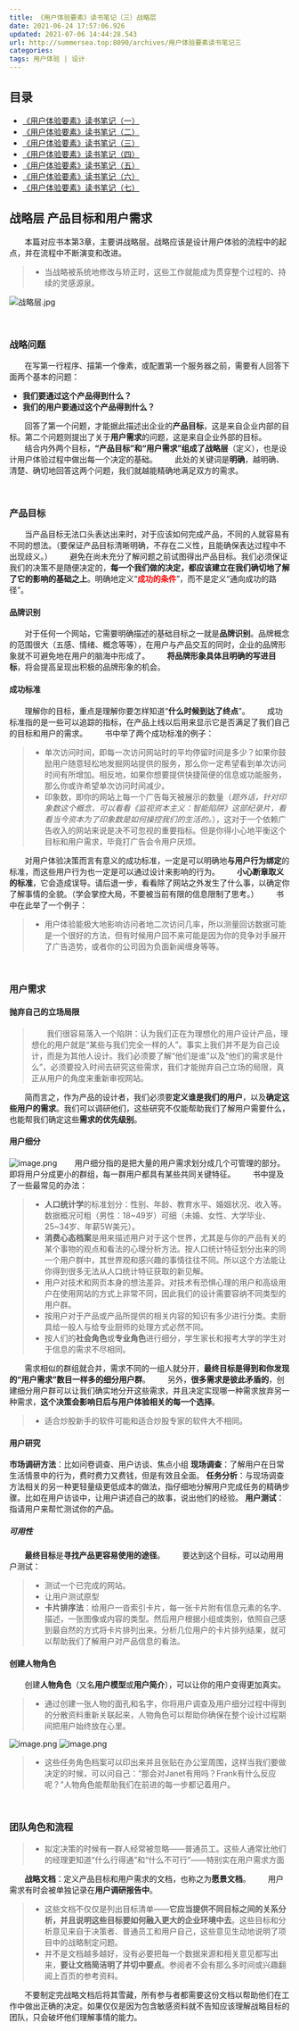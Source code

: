 ```yaml
---
title: 《用户体验要素》读书笔记（三）战略层
date: 2021-06-24 17:57:06.926
updated: 2021-07-06 14:44:28.543
url: http://summersea.top:8090/archives/用户体验要素读书笔记三
categories: 
tags: 用户体验 | 设计
---
```


## 目录
- [《用户体验要素》读书笔记（一）](http://summersea.top:8090/archives/%E7%94%A8%E6%88%B7%E4%BD%93%E9%AA%8C%E8%A6%81%E7%B4%A0%E8%AF%BB%E4%B9%A6%E7%AC%94%E8%AE%B0%E4%B8%80)
- [《用户体验要素》读书笔记（二）](http://summersea.top:8090/archives/%E7%94%A8%E6%88%B7%E4%BD%93%E9%AA%8C%E8%A6%81%E7%B4%A0%E8%AF%BB%E4%B9%A6%E7%AC%94%E8%AE%B0%E4%BA%8C)
- [《用户体验要素》读书笔记（三）](http://summersea.top:8090/archives/%E7%94%A8%E6%88%B7%E4%BD%93%E9%AA%8C%E8%A6%81%E7%B4%A0%E8%AF%BB%E4%B9%A6%E7%AC%94%E8%AE%B0%E4%B8%89)
- [《用户体验要素》读书笔记（四）](http://summersea.top:8090/archives/%E7%94%A8%E6%88%B7%E4%BD%93%E9%AA%8C%E8%A6%81%E7%B4%A0%E8%AF%BB%E4%B9%A6%E7%AC%94%E8%AE%B0%E5%9B%9B)
- [《用户体验要素》读书笔记（五）](http://summersea.top:8090/archives/%E7%94%A8%E6%88%B7%E4%BD%93%E9%AA%8C%E8%A6%81%E7%B4%A0%E8%AF%BB%E4%B9%A6%E7%AC%94%E8%AE%B0%E4%BA%94)
- [《用户体验要素》读书笔记（六）](http://summersea.top:8090/archives/%E7%94%A8%E6%88%B7%E4%BD%93%E9%AA%8C%E8%A6%81%E7%B4%A0%E8%AF%BB%E4%B9%A6%E7%AC%94%E8%AE%B0%E5%85%AD)
- [《用户体验要素》读书笔记（七）](http://summersea.top:8090/archives/%E7%94%A8%E6%88%B7%E4%BD%93%E9%AA%8C%E8%A6%81%E7%B4%A0%E8%AF%BB%E4%B9%A6%E7%AC%94%E8%AE%B0%E4%B8%83)
## 战略层 产品目标和用户需求
&nbsp;&nbsp;&nbsp;&nbsp;&nbsp;&nbsp;&nbsp;本篇对应书本第3章，主要讲战略层。战略应该是设计用户体验的流程中的起点，并在流程中不断演变和改进。
> - 当战略被系统地修改与矫正时，这些工作就能成为贯穿整个过程的、持续的灵感源泉。

![战略层.jpg](http://summersea.top:8090/upload/2021/06/%E6%88%98%E7%95%A5%E5%B1%82-80f9763dd3cf467d8e4323065cac7415.jpg)

<br/>

### 战略问题
&nbsp;&nbsp;&nbsp;&nbsp;&nbsp;&nbsp;&nbsp;在写第一行程序、描第一个像素，或配置第一个服务器之前，需要有人回答下面两个基本的问题：
- **我们要通过这个产品得到什么？**
- **我们的用户要通过这个产品得到什么？**

&nbsp;&nbsp;&nbsp;&nbsp;&nbsp;&nbsp;&nbsp;回答了第一个问题，才能据此描述出企业的**产品目标**，这是来自企业内部的目标。第二个问题则提出了关于**用户需求**的问题，这是来自企业外部的目标。
&nbsp;&nbsp;&nbsp;&nbsp;&nbsp;&nbsp;&nbsp;结合内外两个目标，**“产品目标”和“用户需求”组成了战略层**（定义），也是设计用户体验过程中做出每一个决定的基础。
&nbsp;&nbsp;&nbsp;&nbsp;&nbsp;&nbsp;&nbsp;此处的关键词是**明确**，越明确、清楚、确切地回答这两个问题，我们就越能精确地满足双方的需求。

<br/>

### 产品目标
&nbsp;&nbsp;&nbsp;&nbsp;&nbsp;&nbsp;&nbsp;当产品目标无法口头表达出来时，对于应该如何完成产品，不同的人就容易有不同的想法。（要保证产品目标清晰明确，不存在二义性，且能确保表达过程中不出现歧义。）
&nbsp;&nbsp;&nbsp;&nbsp;&nbsp;&nbsp;&nbsp;避免在尚未充分了解问题之前试图得出产品目标。我们必须保证我们的决策不是随便决定的，**每一个我们做的决定，都应该建立在我们确切地了解了它的影响的基础之上**。明确地定义“<font color="red">**成功的条件**</font>”，而不是定义“通向成功的路径”。

#### 品牌识别
&nbsp;&nbsp;&nbsp;&nbsp;&nbsp;&nbsp;&nbsp;对于任何一个网站，它需要明确描述的基础目标之一就是**品牌识别**。品牌概念的范围很大（五感、情绪、概念等等），在用户与产品交互的同时，企业的品牌形象就不可避免地在用户的脑海中形成了。
&nbsp;&nbsp;&nbsp;&nbsp;&nbsp;&nbsp;&nbsp;**将品牌形象具体且明确的写进目标**，将会提高呈现出积极的品牌形象的机会。

#### 成功标准
&nbsp;&nbsp;&nbsp;&nbsp;&nbsp;&nbsp;&nbsp;理解你的目标，重点是理解你要怎样知道“**什么时候到达了终点**”。
&nbsp;&nbsp;&nbsp;&nbsp;&nbsp;&nbsp;&nbsp;成功标准指的是一些可以追踪的指标，在产品上线以后用来显示它是否满足了我们自己的目标和用户的需求。
&nbsp;&nbsp;&nbsp;&nbsp;&nbsp;&nbsp;&nbsp;书中举了两个成功标准的例子：
>- 单次访问时间，即每一次访问网站时的平均停留时间是多少？如果你鼓励用户随意轻松地发掘网站提供的服务，那么你一定希望看到单次访问时间有所增加。相反地，如果你想要提供快捷简便的信息或功能服务，那么你或许希望单次访问时间减少。
>- 印象数，即你的网站上每一个广告每天被展示的数量（*题外话，针对印象数这个概念，可以看看《监视资本主义：智能陷阱》这部纪录片，看看当今资本为了印象数是如何操控我们的生活的。*），这对于一个依赖广告收入的网站来说是决不可忽视的重要指标。但是你得小心地平衡这个目标和用户需求，毕竟打广告会令用户厌烦。

&nbsp;&nbsp;&nbsp;&nbsp;&nbsp;&nbsp;&nbsp;对用户体验决策而言有意义的成功标准，一定是可以明确地**与用户行为绑定**的标准，而这些用户行为也一定是可以通过设计来影响的行为。
&nbsp;&nbsp;&nbsp;&nbsp;&nbsp;&nbsp;&nbsp;**小心断章取义的标准**，它会造成误导。请后退一步，看看除了网站之外发生了什么事，以确定你了解事情的全貌。（学会掌控大局，不要被当前有限的信息限制了思考。）
&nbsp;&nbsp;&nbsp;&nbsp;&nbsp;&nbsp;&nbsp;书中在此举了一个例子：
>- 用户体验能极大地影响访问者地二次访问几率，所以测量回访数据可能是一个很好的方法，但有时候用户回不来可能是因为你的竞争对手展开了广告造势，或者你的公司因为负面新闻缠身等等。


<br/>

### 用户需求


#### 抛弃自己的立场局限
>&nbsp;&nbsp;&nbsp;&nbsp;&nbsp;&nbsp;&nbsp;我们很容易落入一个陷阱：认为我们正在为理想化的用户设计产品，理想化的用户就是“某些与我们完全一样的人”。事实上我们并不是为自己设计，而是为其他人设计。我们必须要了解“他们是谁”以及“他们的需求是什么”，必须要投入时间去研究这些需求，我们才能抛弃自己立场的局限，真正从用户的角度来重新审视网站。

&nbsp;&nbsp;&nbsp;&nbsp;&nbsp;&nbsp;&nbsp;简而言之，作为产品的设计者，我们必须要**定义谁是我们的用户**，以及**确定这些用户的需求**。我们可以调研他们，这些研究不仅能帮助我们了解用户需要什么，也能帮我们确定这些**需求的优先级别**。


#### 用户细分
![image.png](http://summersea.top:8090/upload/2021/06/image-155bb17876f84aa48804b50217e742b2.png)
&nbsp;&nbsp;&nbsp;&nbsp;&nbsp;&nbsp;&nbsp;用户细分指的是把大量的用户需求划分成几个可管理的部分。即将用户分成更小的群组，每一群用户都具有某些共同关键特征。
&nbsp;&nbsp;&nbsp;&nbsp;&nbsp;&nbsp;&nbsp;书中提及了一些最常见的办法：
> - **人口统计学**的标准划分：性别、年龄、教育水平、婚姻状况、收入等。数据概况可粗（男性：18\~49岁）可细（未婚、女性、大学毕业、25\~34岁、年薪5W美元）。
> - **消费心态档案**是用来描述用户对于这个世界，尤其是与你的产品有关的某个事物的观点和看法的心理分析方法。按人口统计特征划分出来的同一个用户群中，其世界观和感兴趣的事情往往不同。所以这个方法能让你得到很多无法从人口统计特征获取的新见解。
> - 用户对技术和网页本身的想法差异。对技术有恐惧心理的用户和高级用户在使用网站的方式上非常不同，因此我们的设计需要容纳不同类型的用户群。
> - 按用户对于产品或产品所提供的相关内容的知识有多少进行分类。卖厨具给一般人与给专业厨师的处理方式必然不同。
> - 按人们的**社会角色**或**专业角色**进行细分，学生家长和报考大学的学生对于信息的需求不尽相同。

&nbsp;&nbsp;&nbsp;&nbsp;&nbsp;&nbsp;&nbsp;需求相似的群组就合并，需求不同的一组人就分开，**最终目标是得到和你发现的“用户需求”数目一样多的细分用户群**。
&nbsp;&nbsp;&nbsp;&nbsp;&nbsp;&nbsp;&nbsp;另外，**很多需求是彼此矛盾的**，创建细分用户群可以让我们确实地分开这些需求，并且决定实现哪一种需求放弃另一种需求，**这个决策会影响日后与用户体验相关的每一个选择**。
> - 适合炒股新手的软件可能和适合炒股专家的软件大不相同。

#### 用户研究
**市场调研方法**：比如问卷调查、用户访谈、焦点小组
**现场调查**：了解用户在日常生活情景中的行为，费时费力又费钱，但是有效且全面。
**任务分析**：与现场调查方法相关的另一种更轻量级更低成本的做法，指仔细地分解用户完成任务的精确步骤。比如在用户访谈中，让用户讲述自己的故事，说出他们的经验。
**用户测试**：指请用户来帮忙测试你的产品。

##### 可用性
&nbsp;&nbsp;&nbsp;&nbsp;&nbsp;&nbsp;&nbsp;**最终目标**是**寻找产品更容易使用的途径**。
&nbsp;&nbsp;&nbsp;&nbsp;&nbsp;&nbsp;&nbsp;要达到这个目标，可以动用用户测试：
> - 测试一个已完成的网站。
> - 让用户测试原型
> - **卡片排序法**：给用户一沓索引卡片，每一张卡片附有信息元素的名字、描述，一张图像或内容的类型。然后用户根据小组或类别，依照自己感到最自然的方式将卡片排列出来。分析几位用户的卡片排列结果，就可以帮助我们了解用户对产品信息的看法。

#### 创建人物角色
&nbsp;&nbsp;&nbsp;&nbsp;&nbsp;&nbsp;&nbsp;创建**人物角色**（又名**用户模型**或**用户简介**），可以让你的用户变得更加真实。
> - 通过创建一张人物的面孔和名字，你将用户调查及用户细分过程中得到的分散资料重新关联起来，人物角色可以帮助你确保在整个设计过程期间把用户始终放在心里。

![image.png](http://summersea.top:8090/upload/2021/06/image-72b780090f82461db82dd8165225f936.png)
![image.png](http://summersea.top:8090/upload/2021/06/image-7adcfc09addf4233b00ef7ef02d6e07c.png)
> - 这些任务角色档案可以印出来并且张贴在办公室周围，这样当我们要做决定的时候，可以问自己：“那会对Janet有用吗？Frank有什么反应呢？”人物角色能帮助我们在前进的每一步都记着用户。




































<br/>

### 团队角色和流程

> - 拟定决策的时候有一群人经常被忽略——普通员工。这些人通常比他们的经理更知道“什么行得通”和“什么不可行”——特别实在用户需求方面

&nbsp;&nbsp;&nbsp;&nbsp;&nbsp;&nbsp;&nbsp;**战略文档**：定义产品目标和用户需求的文档，也称之为**愿景文档**。
&nbsp;&nbsp;&nbsp;&nbsp;&nbsp;&nbsp;&nbsp;用户需求有时会被单独记录在**用户调研报告中**。
> - 这些文档不仅仅是列出目标清单——**它应当提供不同目标之间的关系分析，并且说明这些目标要如何融入更大的企业环境中去**。这些目标和分析意见来自于决策者、普通员工和用户自己，这些意见生动地说明了项目中的战略制定问题。
> - 并不是文档越多越好，没有必要把每一个数据来源和相关意见都写出来，**要让文档简洁明了并切中要点**。参阅者不会有那么多时间或兴趣翻阅上百页的参考资料。

&nbsp;&nbsp;&nbsp;&nbsp;&nbsp;&nbsp;&nbsp;不要制定完战略文档后将其雪藏，所有参与者都需要这份文档以帮助他们在工作中做出正确的决定。如果仅仅是因为包含敏感资料就不告知应该理解战略目标的团队，只会破坏他们理解事情的能力。

